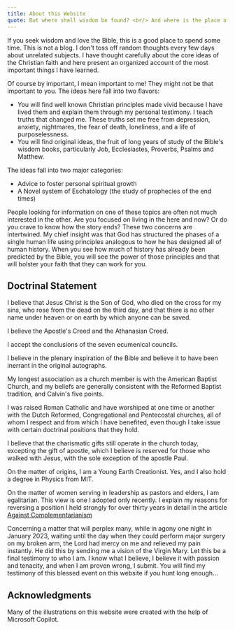 ```yaml
---
title: About this Website
quote: But where shall wisdom be found? <br/> And where is the place of understanding? <br/> - Job 28:12
---
```

If you seek wisdom and love the Bible, this is a good place to spend some time.
This is not a blog. I don't toss off random thoughts every few days about unrelated subjects.
I have thought carefully about the core ideas of the Christian faith and here 
present an organized account of the most important things I have learned. 

Of course by important, I mean important to me! They might not be that important to you.
The ideas here fall into two flavors:

  - You will find well known Christian principles made vivid because I have lived them and explain them through my personal testimony. I teach truths that changed me. These truths set me free from depression, anxiety, nightmares, the fear of death, loneliness, and a life of purposelessness.
  - You will find original ideas, the fruit of long years of study of the Bible's wisdom books, particularly Job, Ecclesiastes, Proverbs, Psalms and Matthew.

The ideas fall into two major categories:

  - Advice to foster personal spiritual growth
  - A Novel system of Eschatology (the study of prophecies of the end times)

People looking for information on one of these topics are often not much interested in the other.
Are you focused on living in the here and now? Or do you crave to know how the story ends?
These two concerns are intertwined. My chief insight was that God has structured the phases of
a single human life using principles analogous to how he has designed all of human history.
When you see how much of history has already been predicted by the Bible, you will see the power 
of those principles and that will bolster your faith that they can work for you.

## Doctrinal Statement

I believe that Jesus Christ is the Son of God, who died on the cross for my sins, who rose from the dead
on the third day, and that there is no other name under heaven or on earth by which anyone can be saved.

I believe the Apostle's Creed and the Athanasian Creed.

I accept the conclusions of the seven ecumenical councils.

I believe in the plenary inspiration of the Bible and believe it to have been inerrant in the original autographs.

My longest association as a church member is with the American Baptist Church, and my beliefs are generally consistent with the Reformed Baptist tradition, and Calvin's five points.

I was raised Roman Catholic and have worshiped at one time or another with the Dutch Reformed, Congregational and Pentecostal churches, all of whom I respect and from which I have benefited, even though I take issue with certain doctrinal 
positions that they hold.

I believe that the charismatic gifts still operate in the church today, excepting the gift of apostle, which I believe
is reserved for those who walked with Jesus, with the sole exception of the apostle Paul.

On the matter of origins, I am a Young Earth Creationist. Yes, and I also hold a degree in Physics from MIT.

On the matter of women serving in leadership as pastors and elders, I am egalitarian. This view is one I adopted only recently. I explain my reasons for reversing a position I held strongly for over thirty years in detail in the article [Against Complementarianism](./against-complementarianism.html)

Concerning a matter that will perplex many, while in agony one night in January 2023, waiting until the day when they could perform major surgery on my broken arm, the Lord had mercy on me and relieved my pain instantly. He did this 
by sending me a vision of the Virgin Mary. Let this be a final testimony to who I am. I know what I believe, 
I believe it with passion and tenacity, and when I am proven wrong, I submit. You will find my testimony of this 
blessed event on this website if you hunt long enough...

## Acknowledgments

Many of the illustrations on this website were created with the help of Microsoft Copilot.
